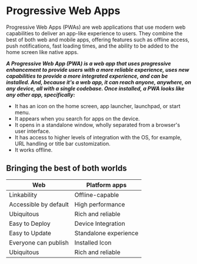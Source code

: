 
# Progressive Web Apps
Progressive Web Apps (PWAs) are web applications that use modern web capabilities to deliver an app-like experience to users. They combine the best of both web and mobile apps, 
offering features such as offline access, push notifications, fast loading times, and the ability to be added to the home screen like native apps.


***A Progressive Web App (PWA) is a web app that uses progressive enhancement to provide users with a more reliable experience, uses new capabilities 
to provide a more integrated experience, and can be installed. And, because it's a web app, it can reach anyone, anywhere, on any device, all with a single codebase. 
Once installed, a PWA looks like any other app, specifically:***

- It has an icon on the home screen, app launcher, launchpad, or start menu.
- It appears when you search for apps on the device.
- It opens in a standalone window, wholly separated from a browser's user interface.
- It has access to higher levels of integration with the OS, for example, URL handling or title bar customization.
- It works offline.

## Bringing the best of both worlds
| Web | Platform apps |
| --------------- | --------------- |
| Linkability     | Offline-capable     | 
| Accessible by default     | High performance     | 
| Ubiquitous     | Rich and reliable     |
| Easy to Deploy     | Device Integration     |
| Easy to Update     | Standalone experience     |
| Everyone can publish     | Installed Icon     |
| Ubiquitous     | Rich and reliable     |
